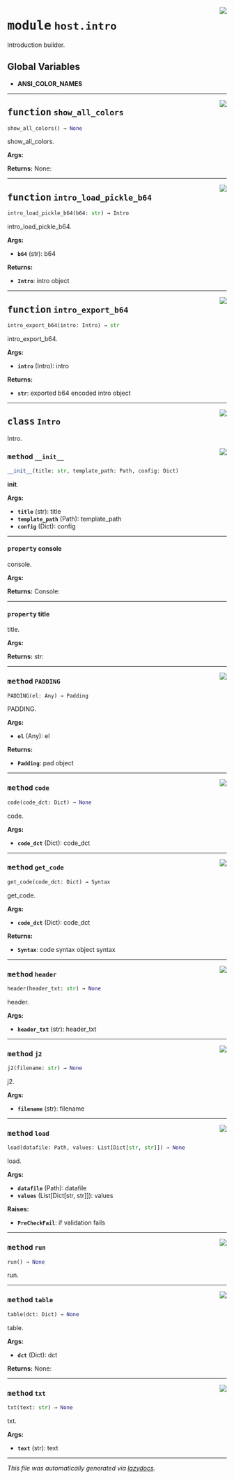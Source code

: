 <!-- markdownlint-disable -->

<a href="../src/pyquanda/host/intro.py#L0"><img align="right" style="float:right;" src="https://img.shields.io/badge/-source-cccccc?style=flat-square"></a>

# <kbd>module</kbd> `host.intro`
Introduction builder. 

**Global Variables**
---------------
- **ANSI_COLOR_NAMES**

---

<a href="../src/pyquanda/host/intro.py#L26"><img align="right" style="float:right;" src="https://img.shields.io/badge/-source-cccccc?style=flat-square"></a>

## <kbd>function</kbd> `show_all_colors`

```python
show_all_colors() → None
```

show_all_colors. 



**Args:**
 



**Returns:**
  None: 


---

<a href="../src/pyquanda/host/intro.py#L304"><img align="right" style="float:right;" src="https://img.shields.io/badge/-source-cccccc?style=flat-square"></a>

## <kbd>function</kbd> `intro_load_pickle_b64`

```python
intro_load_pickle_b64(b64: str) → Intro
```

intro_load_pickle_b64. 



**Args:**
 
 - <b>`b64`</b> (str):  b64 



**Returns:**
 
 - <b>`Intro`</b>:  intro object 


---

<a href="../src/pyquanda/host/intro.py#L316"><img align="right" style="float:right;" src="https://img.shields.io/badge/-source-cccccc?style=flat-square"></a>

## <kbd>function</kbd> `intro_export_b64`

```python
intro_export_b64(intro: Intro) → str
```

intro_export_b64. 



**Args:**
 
 - <b>`intro`</b> (Intro):  intro 



**Returns:**
 
 - <b>`str`</b>:  exported b64 encoded intro object 


---

<a href="../src/pyquanda/host/intro.py#L241"><img align="right" style="float:right;" src="https://img.shields.io/badge/-source-cccccc?style=flat-square"></a>

## <kbd>class</kbd> `Intro`
Intro. 

<a href="../src/pyquanda/host/intro.py#L244"><img align="right" style="float:right;" src="https://img.shields.io/badge/-source-cccccc?style=flat-square"></a>

### <kbd>method</kbd> `__init__`

```python
__init__(title: str, template_path: Path, config: Dict)
```

__init__. 



**Args:**
 
 - <b>`title`</b> (str):  title 
 - <b>`template_path`</b> (Path):  template_path 
 - <b>`config`</b> (Dict):  config 


---

#### <kbd>property</kbd> console

console. 



**Args:**
 



**Returns:**
  Console: 

---

#### <kbd>property</kbd> title

title. 



**Args:**
 



**Returns:**
  str: 



---

<a href="../src/pyquanda/host/intro.py#L83"><img align="right" style="float:right;" src="https://img.shields.io/badge/-source-cccccc?style=flat-square"></a>

### <kbd>method</kbd> `PADDING`

```python
PADDING(el: Any) → Padding
```

PADDING. 



**Args:**
 
 - <b>`el`</b> (Any):  el 



**Returns:**
 
 - <b>`Padding`</b>:  pad object 

---

<a href="../src/pyquanda/host/intro.py#L152"><img align="right" style="float:right;" src="https://img.shields.io/badge/-source-cccccc?style=flat-square"></a>

### <kbd>method</kbd> `code`

```python
code(code_dct: Dict) → None
```

code. 



**Args:**
 
 - <b>`code_dct`</b> (Dict):  code_dct 

---

<a href="../src/pyquanda/host/intro.py#L136"><img align="right" style="float:right;" src="https://img.shields.io/badge/-source-cccccc?style=flat-square"></a>

### <kbd>method</kbd> `get_code`

```python
get_code(code_dct: Dict) → Syntax
```

get_code. 



**Args:**
 
 - <b>`code_dct`</b> (Dict):  code_dct 



**Returns:**
 
 - <b>`Syntax`</b>:  code syntax object syntax 

---

<a href="../src/pyquanda/host/intro.py#L128"><img align="right" style="float:right;" src="https://img.shields.io/badge/-source-cccccc?style=flat-square"></a>

### <kbd>method</kbd> `header`

```python
header(header_txt: str) → None
```

header. 



**Args:**
 
 - <b>`header_txt`</b> (str):  header_txt 

---

<a href="../src/pyquanda/host/intro.py#L168"><img align="right" style="float:right;" src="https://img.shields.io/badge/-source-cccccc?style=flat-square"></a>

### <kbd>method</kbd> `j2`

```python
j2(filename: str) → None
```

j2. 



**Args:**
 
 - <b>`filename`</b> (str):  filename 

---

<a href="../src/pyquanda/host/intro.py#L265"><img align="right" style="float:right;" src="https://img.shields.io/badge/-source-cccccc?style=flat-square"></a>

### <kbd>method</kbd> `load`

```python
load(datafile: Path, values: List[Dict[str, str]]) → None
```

load. 



**Args:**
 
 - <b>`datafile`</b> (Path):  datafile 
 - <b>`values`</b> (List[Dict[str, str]]):  values 



**Raises:**
 
 - <b>`PreCheckFail`</b>:  if validation fails 

---

<a href="../src/pyquanda/host/intro.py#L297"><img align="right" style="float:right;" src="https://img.shields.io/badge/-source-cccccc?style=flat-square"></a>

### <kbd>method</kbd> `run`

```python
run() → None
```

run. 

---

<a href="../src/pyquanda/host/intro.py#L189"><img align="right" style="float:right;" src="https://img.shields.io/badge/-source-cccccc?style=flat-square"></a>

### <kbd>method</kbd> `table`

```python
table(dct: Dict) → None
```

table. 



**Args:**
 
 - <b>`dct`</b> (Dict):  dct 



**Returns:**
 None: 

---

<a href="../src/pyquanda/host/intro.py#L160"><img align="right" style="float:right;" src="https://img.shields.io/badge/-source-cccccc?style=flat-square"></a>

### <kbd>method</kbd> `txt`

```python
txt(text: str) → None
```

txt. 



**Args:**
 
 - <b>`text`</b> (str):  text 




---

_This file was automatically generated via [lazydocs](https://github.com/ml-tooling/lazydocs)._
